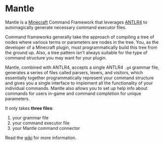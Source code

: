 # Mantle
Mantle is a [Minecraft](https://www.minecraft.net) Command Framework that leverages
[ANTLR4](https://github.com/antlr/antlr4) to automagically generate necessary command executor files.

Command frameworks generally take the approach of compiling a tree of nodes where various terms or parameters
are nodes in the tree. You, as the developer of a Minecraft plugin, must programmatically build this tree
from the ground up. Also, a tree pattern isn't always suitable for the type of command structure you may want for your plugin.

Mantle, combined with ANTLR4, accepts a single ANTLR4 `.g4` grammar file, generates a series of files called
parsers, lexers, and visitors, which essentially together programmatically represent your command structure and
gives you a single interface to implement all the functionality of your individual commands. 
Mantle also allows you to set up help info about commands for users in-game and command completion for unique parameters.

It only takes **three files**:
1. your grammar file
2. your command executor file
3. your Mantle command connector

Read the [wiki](https://github.com/pietelite/mantle/wiki) for more information.